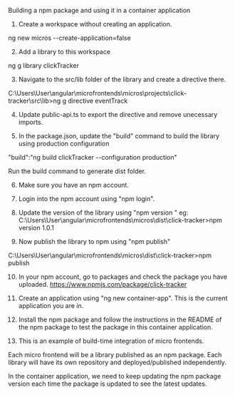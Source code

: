 Building a npm package and using it in a container application

1. Create a workspace without creating an application.

ng new micros --create-application=false

2. Add a library to this workspace

ng g library clickTracker

3. Navigate to the src/lib folder of the library and create a directive there.

C:\Users\User\angular\microfrontends\micros\projects\click-tracker\src\lib>ng g directive eventTrack

4. Update public-api.ts to export the directive and remove unecessary imports.

5. In the package.json, update the "build" command to build the library using
production configuration

"build":"ng build clickTracker --configuration production"

Run the build command to generate dist folder.

6. Make sure you have an npm account.

7.  Login into the npm account using "npm login".

8. Update the version of the library using "npm version <version number>"
eg: C:\Users\User\angular\microfrontends\micros\dist\click-tracker>npm version 1.0.1

9. Now publish the library to npm using "npm publish"

C:\Users\User\angular\microfrontends\micros\dist\click-tracker>npm publish

10. In your npm account, go to packages and check the package you have uploaded.
https://www.npmjs.com/package/click-tracker

11. Create an application using "ng new container-app". This is the current application you are in.

12. Install the npm package and follow the instructions in the README of the npm package
to test the package in this container application.

13. This is an example of build-time integration of micro frontends.

Each micro frontend will be a library published as an npm package.
Each library will have its own repository and deployed/published independently.

In the container application, we need to keep updating the npm package version each
time the package is updated to see the latest updates.